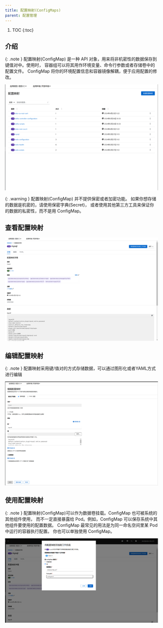 ```yaml
---
title: 配置映射(ConfigMaps)
parent: 配置管理
---
```


1. TOC
{:toc}

## 介绍

{: .note }
配置映射(ConfigMap) 是一种 API 对象，用来将非机密性的数据保存到键值对中。使用时， 容器组可以将其用作环境变量、命令行参数或者存储卷中的配置文件。
ConfigMap 将你的环境配置信息和容器镜像解耦，便于应用配置的修改。

![](imgs/configmaps.png)

{: .warning }
配置映射(ConfigMap) 并不提供保密或者加密功能。 如果你想存储的数据是机密的，请使用保密字典(Secret)， 或者使用其他第三方工具来保证你的数据的私密性，而不是用 ConfigMap。

## 查看配置映射
![](imgs/configmap.png)

## 编辑配置映射

{: .note }
配置映射采用键/值对的方式存储数据，可以通过图形化或者YAML方式进行编辑

![](imgs/edit-configmap.png)



## 使用配置映射

{: .note }
配置映射(ConfigMap)可以作为数据卷挂载。ConfigMap 也可被系统的其他组件使用， 而不一定直接暴露给 Pod。例如，ConfigMap 可以保存系统中其他组件要使用的配置数据。
ConfigMap 最常见的用法是为同一命名空间里某 Pod 中运行的容器执行配置。 你也可以单独使用 ConfigMap。

![](imgs/add-configmap-to-workload.png)